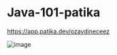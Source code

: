 # Java-101-patika

https://app.patika.dev/ozaydineceez




![image](https://user-images.githubusercontent.com/77552205/203033090-0d6fc3af-e80a-44ca-8802-28b9ded39af6.png)
